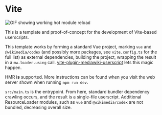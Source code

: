 # Vite
![GIF showing working hot module reload](https://phab.wmfusercontent.org/file/data/lnb2yvjhd6al34lp3g2h/PHID-FILE-j2jkxi47l64q7qih2avt/phpstorm64_9bAKvZkKHr.gif)

This is a template and proof-of-concept for the development of
Vite-based userscripts.

This template works by forming a standard Vue project, marking
`vue` and `@wikimedia/codex` (and possibly more packages, see
`vite.config.ts` for the full list) as external dependencies,
building the project, wrapping the result in a `mw.loader.using`
call. [vite-plugin-mediawiki-userscript](https://www.npmjs.com/package/vite-plugin-mediawiki-userscript)
lets this magic happen.

HMR **is** supported. More instructions can be found when you
visit the web server shown when running `npm run dev`.

`src/main.ts` is the entrypoint. From here, standard bundler
dependency crawling occurs, and the result is a single-file
userscript. Additional ResourceLoader modules, such as `vue`
and `@wikimedia/codex` are not bundled, decreasing overall
size.
